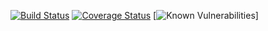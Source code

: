 [![Build Status](https://travis-ci.com/TatiFKNavarro/clean-react.svg?branch=master)](https://travis-ci.com/TatiFKNavarro/clean-react)
[![Coverage Status](https://coveralls.io/repos/github/TatiFKNavarro/clean-react/badge.svg?branch=master)](https://coveralls.io/github/TatiFKNavarro/clean-react?branch=master)
[![Known Vulnerabilities](https://snyk.io/test/github/TatiFKNavarro/clean-react/badge.svg)]
